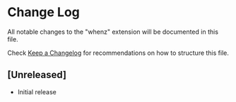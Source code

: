 # Change Log

All notable changes to the "whenz" extension will be documented in this file.

Check [Keep a Changelog](http://keepachangelog.com/) for recommendations on how to structure this file.

## [Unreleased]

- Initial release